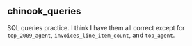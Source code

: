 ## chinook_queries

SQL queries practice. I think I have them all correct except for `top_2009_agent`, `invoices_line_item_count`, and `top_agent`. 
